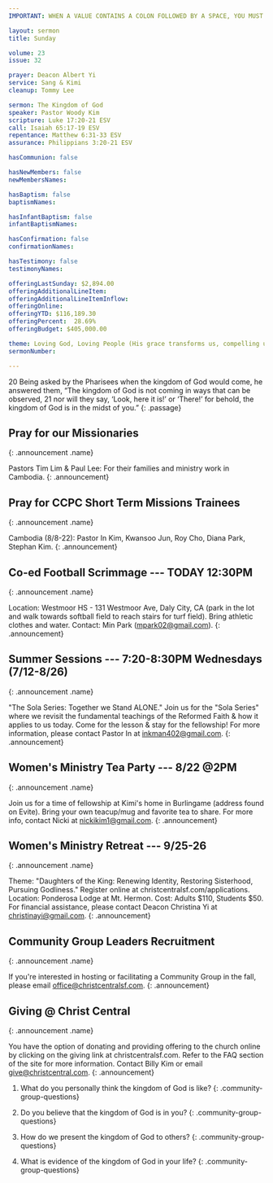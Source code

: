 ```yaml
---
IMPORTANT: WHEN A VALUE CONTAINS A COLON FOLLOWED BY A SPACE, YOU MUST USE &#58;

layout: sermon
title: Sunday

volume: 23
issue: 32

prayer: Deacon Albert Yi
service: Sang & Kimi
cleanup: Tommy Lee

sermon: The Kingdom of God
speaker: Pastor Woody Kim
scripture: Luke 17:20-21 ESV
call: Isaiah 65:17-19 ESV
repentance: Matthew 6:31-33 ESV
assurance: Philippians 3:20-21 ESV

hasCommunion: false

hasNewMembers: false
newMembersNames:

hasBaptism: false
baptismNames: 

hasInfantBaptism: false
infantBaptismNames: 

hasConfirmation: false
confirmationNames: 

hasTestimony: false
testimonyNames:

offeringLastSunday: $2,894.00
offeringAdditionalLineItem: 
offeringAdditionalLineItemInflow: 
offeringOnline: 
offeringYTD: $116,189.30
offeringPercent:  28.69% 
offeringBudget: $405,000.00

theme: Loving God, Loving People (His grace transforms us, compelling us to love others)
sermonNumber: 

---
```


20 Being asked by the Pharisees when the kingdom of God would come, he answered them, “The kingdom of God is not coming in ways that can be observed, 21 nor will they say, ‘Look, here it is!’ or ‘There!’ for behold, the kingdom of God is in the midst of you.”
{: .passage}




## Pray for our Missionaries
{: .announcement .name}

Pastors Tim Lim & Paul Lee: For their families and ministry work in Cambodia.
{: .announcement}

## Pray for CCPC Short Term Missions Trainees
{: .announcement .name}

Cambodia (8/8-22): Pastor In Kim, Kwansoo Jun, Roy Cho, Diana Park, Stephan Kim. 
{: .announcement}

## Co-ed Football Scrimmage --- TODAY 12:30PM
{: .announcement .name}

Location: Westmoor HS - 131 Westmoor Ave, Daly City, CA (park in the lot and walk towards softball field to reach stairs for turf field). Bring athletic clothes and water. Contact: Min Park (mpark02@gmail.com).
{: .announcement}

## Summer Sessions --- 7:20-8:30PM Wednesdays (7/12-8/26)
{: .announcement .name}

"The Sola Series: Together we Stand ALONE." Join us for the "Sola Series" where we revisit the fundamental teachings of the Reformed Faith & how it applies to us today. Come for the lesson & stay for the fellowship! For more information, please contact Pastor In at inkman402@gmail.com.
{: .announcement}

## Women's Ministry Tea Party --- 8/22 @2PM
{: .announcement .name}

Join us for a time of fellowship at Kimi's home in Burlingame (address found on Evite). Bring your own teacup/mug and favorite tea to share. For more info, contact Nicki at nickikim1@gmail.com. 
{: .announcement}

## Women's Ministry Retreat --- 9/25-26
{: .announcement .name}

Theme: "Daughters of the King: Renewing Identity, Restoring Sisterhood, Pursuing Godliness." Register online at christcentralsf.com/applications. Location: Ponderosa Lodge at Mt. Hermon. Cost: Adults $110, Students $50. For financial assistance, please contact Deacon Christina Yi at christinayi@gmail.com. 
{: .announcement}

## Community Group Leaders Recruitment 
{: .announcement .name}

If you're interested in hosting or facilitating a Community Group in the fall, please email office@christcentralsf.com.
{: .announcement}

## Giving @ Christ Central
{: .announcement .name}

You have the option of donating and providing offering to the church online by clicking on the giving link at christcentralsf.com. Refer to the FAQ section of the site for more information. Contact Billy Kim or email give@christcentral.com. 
{: .announcement}







1) What do you personally think the kingdom of God is like? 
{: .community-group-questions}

2)  Do you believe that the kingdom of God is in you?
{: .community-group-questions}

3) How do we present the kingdom of God to others? 
{: .community-group-questions}

4) What is evidence of the kingdom of God in your life?
{: .community-group-questions}


 